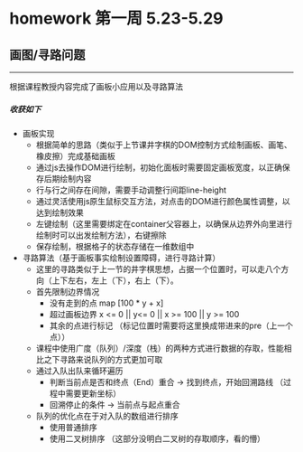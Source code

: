 # homework 第一周 5.23-5.29

## 画图/寻路问题

---
根据课程教授内容完成了画板小应用以及寻路算法

  ##### 收获如下
  - 画板实现
    - 根据简单的思路（类似于上节课井字棋的DOM控制方式绘制画板、画笔、橡皮擦）完成基础画板
    -  通过js去操作DOM进行绘制，初始化面板时需要固定画板宽度，以正确保存后期绘制内容
    -  行与行之间存在间隙，需要手动调整行间距line-height
    -  通过灵活使用js原生鼠标交互方法，对点击的DOM进行颜色属性调整，以达到绘制效果
    -  左键绘制（这里需要绑定在container父容器上，以确保从边界外向里进行绘制时可以出发绘制方法），右键擦除
    -  保存绘制，根据格子的状态存储在一维数组中
  - 寻路算法（基于画板事实绘制设置障碍，进行寻路计算）
    - 这里的寻路类似于上一节的井字棋思想，占据一个位置时，可以走八个方向（上下左右，左上（下），右上（下）。
    - 首先限制边界情况
      - 没有走到的点  map [100 * y + x]
      - 超过画板边界  x <= 0 || y<= 0 || x >= 100 || y >= 100
      - 其余的点进行标记 （标记位置时需要将这里换成带进来的pre（上一个点））
    - 课程中使用广度（队列）/深度（栈）的两种方式进行数据的存取，性能相比之下寻路来说队列的方式更加可取
    - 通过入队出队来循环遍历
      - 判断当前点是否和终点（End）重合 -> 找到终点，开始回溯路线  （过程中需要更新坐标）
      - 回溯停止的条件 -> 当前点与起点重合
    - 队列的优化点在于对入队的数组进行排序
      - 使用普通排序
      - 使用二叉树排序 （这部分没明白二叉树的存取顺序，看的懵）
